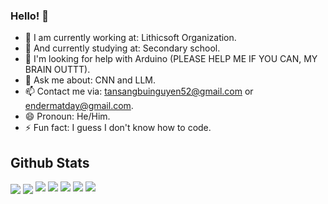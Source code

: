 ### Hello! 👋

- 🔭 I am currently working at: Lithicsoft Organization.
- 🌱 And currently studying at: Secondary school.
- 🤔 I'm looking for help with Arduino (PLEASE HELP ME IF YOU CAN, MY BRAIN OUTTT).
- 💬 Ask me about: CNN and LLM.
- 📫 Contact me via: tansangbuinguyen52@gmail.com or endermatday@gmail.com.
- 😄 Pronoun: He/Him.
- ⚡ Fun fact: I guess I don't know how to code.

## Github Stats
<a href="#"><img align="center" src="https://github-readme-stats.vercel.app/api?username=EndermanPC&show_icons=true&theme=github_dark" /></a>
<a href="#"><img align="center" src="https://github-readme-stats.vercel.app/api/top-langs/?username=EndermanPC&layout=compact&theme=github_dark" /></a>
<a href="#"><img src="https://github-profile-summary-cards.vercel.app/api/cards/profile-details?username=EndermanPC&theme=github_dark" /></a>
<a href="#"><img src="https://github-profile-summary-cards.vercel.app/api/cards/repos-per-language?username=EndermanPC&theme=github_dark" /></a>
<a href="#"><img src="https://github-profile-summary-cards.vercel.app/api/cards/most-commit-language?username=EndermanPC&theme=github_dark" /></a>
<a href="#"><img src="https://github-profile-summary-cards.vercel.app/api/cards/stats?username=EndermanPC&theme=github_dark" /></a>
<a href="#"><img src="https://github-profile-summary-cards.vercel.app/api/cards/productive-time?username=EndermanPC&utcOffset=7&theme=github_dark" /></a>
